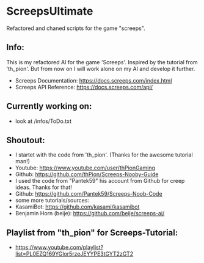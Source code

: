 # ScreepsUltimate
Refactored and chaned scripts for the game "screeps".

Info:
----
This is my refactored AI for the game 'Screeps'.
Inspired by the tutorial from 'th_pion'.
But from now on I will work alone on my AI and develop it further.

- Screeps Documentation: https://docs.screeps.com/index.html
- Screeps API Reference: https://docs.screeps.com/api/

Currently working on:
----
- look at /infos/ToDo.txt

Shoutout:
----
- I startet with the code from 'th_pion'. (Thanks for the awesome tutorial man!)
- Youtube: https://www.youtube.com/user/thPionGaming
- Github: https://github.com/thPion/Screeps-Nooby-Guide
- I used the code from "Pantek59" his account from Github for creep ideas. Thanks for that!
- Github: https://github.com/Pantek59/Screeps-Noob-Code
- some more tutorials/sources:
- KasamiBot: https://github.com/kasami/kasamibot
- Benjamin Horn (beije): https://github.com/beije/screeps-ai/

Playlist from "th_pion" for Screeps-Tutorial:
----
- https://www.youtube.com/playlist?list=PL0EZQ169YGlor5rzeJEYYPE3tGYT2zGT2
